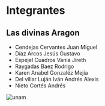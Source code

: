 # Integrantes

## Las divinas Aragon

* Cendejas Cervantes Juan Miguel
* Díaz Arcos Jesús Gustavo
* Espejel Cuadros Vania Jireth
* Raygadas Baez Rodrigo
* Karen Anabel Gonzaléz Mejia
* Del villar Luján Iván Andrés Alexis
* Nieto Cortés Andrés


![unam](https://img.culturacolectiva.com/cdn-cgi/image/f=auto,w=auto,q=80,fit=contain/content_image/2019/1/31/1548962847303-escudo-unam.jpg)
